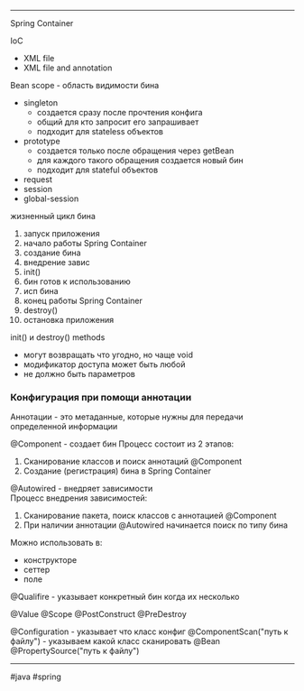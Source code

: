 ***
Spring Container 

IoC
- XML file
- XML file and annotation 


Bean scope - область видимости бина
- singleton
	- создается сразу после прочтения конфига
	- общий для кто запросит его запрашивает
	- подходит для stateless объектов
- prototype
	- создается только после обращения через getBean
	- для каждого такого обращения создается новый бин
	- подходит для stateful объектов
- request
- session
- global-session

жизненный цикл бина
1. запуск приложения
2. начало работы Spring Container
3. создание бина
4. внедрение завис
5. init()
6. бин готов к использованию
7. исп бина
8. конец работы Spring Container
9. destroy()
10. остановка приложения

init() и destroy() methods
- могут возвращать что угодно, но чаще void
- модификатор доступа может быть любой
- не должно быть параметров

### Конфигурация при помощи аннотации

Аннотации - это метаданные, которые нужны для передачи определенной информации

@Component
\- создает бин
Процесс состоит из 2 этапов:
1. Сканирование классов и поиск аннотаций @Component
2. Создание (регистрация) бина в Spring Container

@Autowired
 \- внедряет зависимости  
 Процесс внедрения зависимостей:
 1. Сканирование пакета, поиск классов с аннотацией @Component
 2. При наличии аннотации @Autowired начинается поиск по типу бина

 Можно использовать в:
 - конструкторе
 - сеттер
 - поле

@Qualifire
\- указывает конкретный бин когда их несколько

@Value
@Scope
@PostConstruct
@PreDestroy

@Configuration - указывает что класс конфиг 
@ComponentScan("путь к файлу") - указываем какой класс сканировать
@Bean
@PropertySource("путь к файлу")

***
#java #spring 

